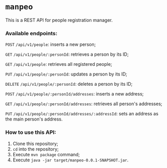 # `manpeo`

This is a REST API for people registration manager.


### Available endpoints:

`POST` `/api/v1/people`: inserts a new person;

`GET` `/api/v1/people/:personId`: retrieves a person by its ID;

`GET` `/api/v1/people`: retrieves all registered people;

`PUT` `/api/v1/people/:personId`: updates a person by its ID;

`DELETE` `/api/v1/people/:personId`: deletes a person by its ID;

`POST` `/api/v1/people/:personId/addresses`: inserts a new address;

`GET` `/api/v1/people/:personId/addresses`: retrieves all person's addresses;

`PUT` `/api/v1/people/:personId/addresses/:addressId`: sets an address as the main person's address.

### How to use this API:
1. Clone this repository;
2. `cd` into the repository;
3. Execute `mvn package` command;
4. Execute `java -jar target/manpeo-0.0.1-SNAPSHOT.jar`.